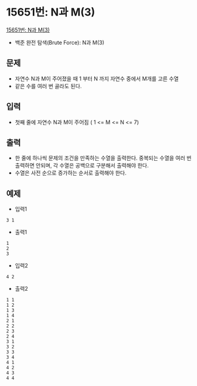 # 15651번: N과 M(3)

[15651번: N과 M(3)](https://www.acmicpc.net/problem/15651)
- 백준 완전 탐색(Brute Force): N과 M(3)

## 문제
- 자연수 N과 M이 주어졌을 때 1 부터 N 까지 자연수 중에서 M개를 고른 수열
- 같은 수를 여러 번 골라도 된다.

## 입력
- 첫째 줄에 자연수 N과 M이 주어짐 ( 1 <= M <= N <= 7)

## 출력 
- 한 줄에 하나씩 문제의 조건을 만족하는 수열을 출력한다. 중복되는 수열을 여러 번 출력하면 안되며, 각 수열은 공백으로 구분해서 출력해야 한다.
- 수열은 사전 순으로 증가하는 순서로 출력해야 한다.

## 예제
- 입력1
```text
3 1
```
- 출력1
```text
1
2
3
```
- 입력2
```text
4 2
```
- 출력2
```text
1 1
1 2
1 3
1 4
2 1
2 2
2 3
2 4
3 1
3 2
3 3
3 4
4 1
4 2
4 3
4 4
```